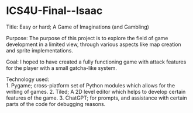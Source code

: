 # ICS4U-Final--Isaac
Title: Easy or hard; A Game of Imaginations (and Gambling)

Purpose: The purpose of this project is to explore the field of game development in a limited view, through various aspects like map creation and sprite implementations. 

Goal: I hoped to have created a fully functioning game with attack features for the player with a small gatcha-like system. 

Technology used:    
                    1. Pygame; cross-platform set of Python modules which allows for the writing of games.
                    2. Tiled; A 2D level editor which helps to develop certain features of the game. 
                    3. ChatGPT; for prompts, and assistance with certain parts of the code for debugging reasons.
